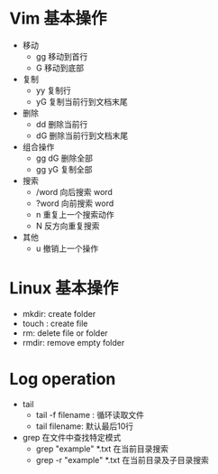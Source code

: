 # Vim 基本操作

- 移动
  - gg 移动到首行
  - G 移动到底部
- 复制
  - yy 复制行
  - yG 复制当前行到文档末尾
- 删除
  - dd 删除当前行
  - dG 删除当前行到文档末尾
- 组合操作
  - gg dG 删除全部
  - gg yG 复制全部
- 搜索
  - /word 向后搜索 word
  - ?word 向前搜索 word
  - n 重复上一个搜索动作
  - N 反方向重复搜索
- 其他
  - u 撤销上一个操作

# Linux 基本操作
- mkdir: create folder
- touch : create file
- rm: delete file or folder
- rmdir: remove empty folder

# Log operation
- tail
  - tail -f filename : 循环读取文件
  - tail filename: 默认最后10行
- grep 在文件中查找特定模式
  - grep "example" *.txt 在当前目录搜索
  - grep -r "example" *.txt 在当前目录及子目录搜索


